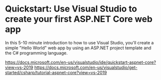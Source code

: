 # Quickstart: Use Visual Studio to create your first ASP.NET Core web app

In this 5-10 minute introduction to how to use Visual Studio, you'll create a simple "Hello World" web app by using an ASP.NET project template and the C# programming language.

<https://docs.microsoft.com/en-us/visualstudio/ide/quickstart-aspnet-core?view=vs-2019>
<https://docs.microsoft.com/en-us/visualstudio/get-started/csharp/tutorial-aspnet-core?view=vs-2019>
